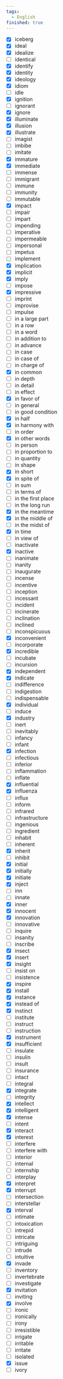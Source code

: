 ```yaml
---
tags:
  - English
finished: true
---
```

- [x] iceberg
- [x] ideal
- [x] idealize
- [ ] identical
- [x] identify
- [x] identity
- [x] ideology
- [x] idiom
- [ ] idle
- [x] ignition
- [ ] ignorant
- [x] ignore
- [x] illuminate
- [x] illusion
- [x] illustrate
- [ ] imagist
- [ ] imbibe
- [ ] imitate
- [x] immature
- [x] immediate
- [ ] immense
- [ ] immigrant
- [ ] immune
- [ ] immunity
- [ ] immutable
- [x] impact
- [ ] impair
- [ ] impart
- [ ] impending
- [ ] imperative
- [ ] impermeable
- [ ] impersonal
- [ ] impetus
- [ ] implement
- [x] implication
- [x] implicit
- [x] imply
- [ ] impose
- [x] impressive
- [ ] imprint
- [ ] improvise
- [ ] impulse
- [ ] in a large part
- [ ] in a row
- [ ] in a word
- [ ] in addition to
- [ ] in advance
- [ ] in case
- [ ] in case of
- [ ] in charge of
- [x] in common
- [ ] in depth
- [ ] in detail
- [ ] in effect
- [x] in favor of
- [ ] in general
- [ ] in good condition
- [x] in half
- [x] in harmony with
- [ ] in order
- [x] in other words
- [ ] in person
- [ ] in proportion to
- [ ] in quantity
- [ ] in shape
- [x] in short
- [x] in spite of
- [ ] in sum
- [ ] in terms of
- [ ] in the first place
- [ ] in the long run
- [x] in the meantime
- [x] in the middle of
- [ ] in the midst of
- [x] in time
- [ ] in view of
- [ ] inactivate
- [x] inactive
- [ ] inanimate
- [ ] inanity
- [ ] inaugurate
- [ ] incense
- [ ] incentive
- [ ] inception
- [ ] incessant
- [ ] incident
- [ ] incinerate
- [ ] inclination
- [ ] inclined
- [ ] inconspicuous
- [x] inconvenient
- [ ] incorporate
- [x] incredible
- [ ] incubate
- [ ] incursion
- [x] independent
- [x] indicate
- [ ] indifference
- [ ] indigestion
- [ ] indispensable
- [x] individual
- [ ] induce
- [x] industry
- [ ] inert
- [ ] inevitably
- [ ] infancy
- [ ] infant
- [x] infection
- [ ] infectious
- [ ] inferior
- [ ] inflammation
- [ ] inflate
- [x] influential
- [x] influenza
- [ ] influx
- [ ] inform
- [ ] infrared
- [ ] infrastructure
- [ ] ingenious
- [ ] ingredient
- [ ] inhabit
- [ ] inherent
- [x] inherit
- [ ] inhibit
- [x] initial
- [x] initially
- [x] initiate
- [x] inject
- [ ] inn
- [ ] innate
- [x] inner
- [x] innocent
- [x] innovation
- [ ] innovative
- [ ] inquire
- [ ] insanity
- [ ] inscribe
- [x] insect
- [x] insert
- [x] insight
- [ ] insist on
- [ ] insistence
- [x] inspire
- [x] install
- [x] instance
- [x] instead of
- [x] instinct
- [ ] institute
- [ ] instruct
- [ ] instruction
- [x] instrument
- [x] insufficient
- [ ] insulate
- [ ] insulin
- [ ] insult
- [ ] insurance
- [ ] intact
- [ ] integral
- [x] integrate
- [ ] integrity
- [x] intellect
- [x] intelligent
- [x] intense
- [ ] intent
- [x] interact
- [x] interest
- [ ] interfere
- [ ] interfere with
- [ ] interior
- [ ] internal
- [ ] internship
- [ ] interplay
- [x] interpret
- [x] interrupt
- [ ] intersection
- [ ] interstellar
- [x] interval
- [ ] intimate
- [ ] intoxication
- [ ] intrepid
- [ ] intricate
- [ ] intriguing
- [ ] intrude
- [ ] intuitive
- [x] invade
- [ ] inventory
- [ ] invertebrate
- [ ] investigate
- [x] invitation
- [ ] inviting
- [x] involve
- [ ] ironic
- [ ] ironically
- [ ] irony
- [ ] irresistible
- [ ] irrigate
- [ ] irritable
- [ ] irritate
- [ ] isolated
- [x] issue
- [ ] ivory